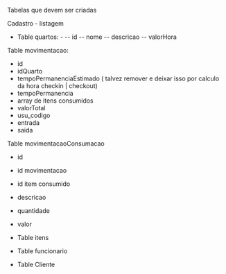 Tabelas que devem ser criadas

Cadastro - listagem

- Table quartos: -
-- id
-- nome
-- descricao
-- valorHora

Table movimentacao:
- id
- idQuarto 
- tempoPermanenciaEstimado ( talvez remover e deixar isso por calculo da hora checkin | checkout)
- tempoPermanencia
- array de itens consumidos 
- valorTotal
- usu_codigo
- entrada
- saida

Table movimentacaoConsumacao
- id
- id movimentacao
- id item consumido
- descricao
- quantidade
- valor



- Table itens 
- Table funcionario
- Table Cliente 
